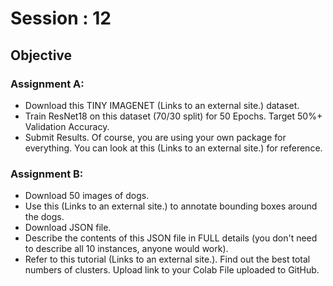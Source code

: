 # Session : 12

## Objective

### Assignment A:

- Download this TINY IMAGENET (Links to an external site.) dataset. 
- Train ResNet18 on this dataset (70/30 split) for 50 Epochs. Target 50%+ Validation Accuracy. 
- Submit Results. Of course, you are using your own package for everything. You can look at this (Links to an external site.) for reference. 

### Assignment B:
- Download 50 images of dogs. 
- Use this (Links to an external site.) to annotate bounding boxes around the dogs.
- Download JSON file. 
- Describe the contents of this JSON file in FULL details (you don't need to describe all 10 instances, anyone would work). 
- Refer to this tutorial (Links to an external site.). Find out the best total numbers of clusters. Upload link to your Colab File uploaded to GitHub. 
